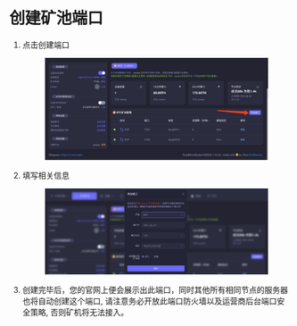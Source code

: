 # 创建矿池端口

1.  点击创建端口

    <figure><img src="../.gitbook/assets/image (8).png" alt=""><figcaption></figcaption></figure>


2.  填写相关信息

    <figure><img src="../.gitbook/assets/image (12).png" alt=""><figcaption></figcaption></figure>


3. 创建完毕后，您的官网上便会展示出此端口，同时其他所有相同节点的服务器也将自动创建这个端口,  请注意务必开放此端口防火墙以及运营商后台端口安全策略, 否则矿机将无法接入。
